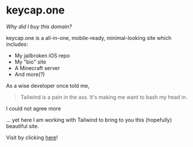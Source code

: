 # keycap.one

_Why did I buy this domain?_

keycap.one is a all-in-one, mobile-ready, minimal-looking site which includes:
- My jailbroken iOS repo
- My "bio" site
- A Minecraft server
- And more(?)

As a wise developer once told me,

> Tailwind is a pain in the ass.
> It's making me want to bash my head in.

I could not agree more

... yet here I am working with Tailwind to bring to you this (hopefully) beautiful site.


Visit by clicking [here]("https://keycap.one")!